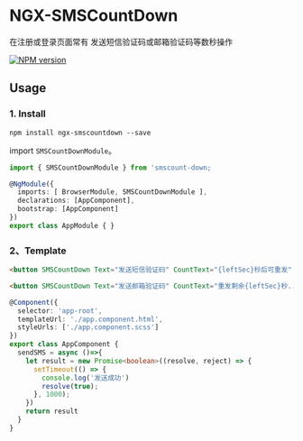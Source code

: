 # NGX-SMSCountDown

在注册或登录页面常有 发送短信验证码或邮箱验证码等数秒操作

[![NPM version](https://img.shields.io/npm/v/ngx-smscountdown.svg)](https://www.npmjs.com/package/ngx-smscountdown)

## Usage

### 1. Install

```
npm install ngx-smscountdown --save
```

import `SMSCountDownModule`。

```typescript
import { SMSCountDownModule } from 'smscount-down;

@NgModule({
  imports: [ BrowserModule, SMSCountDownModule ],
  declarations: [AppComponent],
  bootstrap: [AppComponent]
})
export class AppModule { }
```

### 2、Template

```html
<button SMSCountDown Text="发送短信验证码" CountText="{leftSec}秒后可重发" [SendFun]="sendSMS">发送短信验证码</button>

<button SMSCountDown Text="发送邮箱验证码" CountText="重发剩余{leftSec}秒..." CompleteText="重新发送" [MaxCounting]="8" [SendFun]="sendSMS">发送邮箱验证码</button>
```

```typescript
@Component({
  selector: 'app-root',
  templateUrl: './app.component.html',
  styleUrls: ['./app.component.scss']
})
export class AppComponent {
  sendSMS = async ()=>{
    let result = new Promise<boolean>((resolve, reject) => {
      setTimeout(() => {
        console.log('发送成功')
        resolve(true);
      }, 1000);
    })
    return result
  } 
}

```
